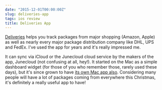 ```yaml
---
date: "2015-12-01T00:00:00Z"
slug: deliveries-app
tags: ios review
title: Deliveries App
---
```


[Deliveries](https://geo.itunes.apple.com/ie/app/deliveries-a-package-tracker/id290986013?mt=8&uo=4&at=1001l4PJ) helps you track packages from major shopping (Amazon, Apple) as well as nearly every major package  distribution company like DHL, UPS and FedEx. I've used the app for years and it's really impressed me.

It can sync via iCloud or the Junecloud cloud service by the makers of the app, Junecloud (not confusing at all, hey!). It started on the Mac as a simple dashboard widget (for those of you who remember those, rarely used these days), but it's since grown to have [its own Mac app also](https://geo.itunes.apple.com/ie/app/deliveries-a-package-tracker/id924726344?mt=12&uo=4&at=1001l4PJ). Considering many people will have a lot of packages coming from everywhere this Christmas, it's definitely a really useful app to have!
